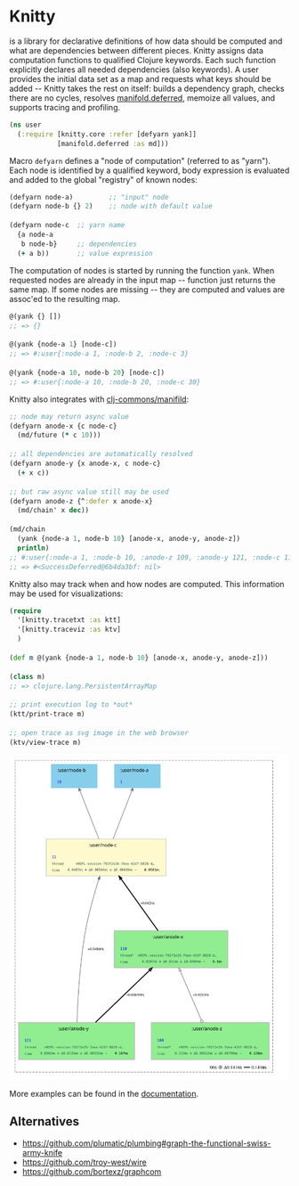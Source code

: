 # Knitty

is a library for declarative definitions of how data should be computed and what are dependencies between different pieces.
Knitty assigns data computation functions to qualified Clojure keywords. Each such function explicitly declares all needed dependencies (also keywords).  A user provides the initial data set as a map and requests what keys should be added -- Knitty takes the rest on itself: builds a dependency graph, checks there are no cycles, resolves [manifold.deferred](https://github.com/clj-commons/manifold/blob/master/doc/deferred.md), memoize all values, and supports tracing and profiling.

```clojure
(ns user
  (:require [knitty.core :refer [defyarn yank]]
            [manifold.deferred :as md]))
```

Macro `defyarn` defines a "node of computation" (referred to as "yarn").  Each node is identified by a qualified keyword, body expression is evaluated and added to the global "registry" of known nodes:

```clojure
(defyarn node-a)         ;; "input" node
(defyarn node-b {} 2)    ;; node with default value

(defyarn node-c  ;; yarn name
  {a node-a
   b node-b}     ;; dependencies
  (+ a b))       ;; value expression
```

The computation of nodes is started by running the function `yank`.  When requested nodes are already in the input map -- function just returns the same map. If some nodes are missing -- they are computed and values are assoc'ed to the resulting map.


```clojure
@(yank {} [])
;; => {}

@(yank {node-a 1} [node-c])
;; => #:user{:node-a 1, :node-b 2, :node-c 3}

@(yank {node-a 10, node-b 20} [node-c])
;; => #:user{:node-a 10, :node-b 20, :node-c 30}
```

Knitty also integrates with [clj-commons/manifild](https://github.com/clj-commons/manifold):


```clojure
;; node may return async value
(defyarn anode-x {c node-c}
  (md/future (* c 10)))

;; all dependencies are automatically resolved
(defyarn anode-y {x anode-x, c node-c}
  (+ x c))

;; but raw async value still may be used
(defyarn anode-z {^:defer x anode-x}
  (md/chain' x dec))

(md/chain
  (yank {node-a 1, node-b 10} [anode-x, anode-y, anode-z])
  println)
;; #:user{:node-a 1, :node-b 10, :anode-z 109, :anode-y 121, :node-c 11, :anode-x 110}
;; => #<SuccessDeferred@6b4da3bf: nil>
```

Knitty also may track when and how nodes are computed.
This information may be used for visualizations:

```clojure
(require
  '[knitty.tracetxt :as ktt]
  '[knitty.traceviz :as ktv]
  )

(def m @(yank {node-a 1, node-b 10} [anode-x, anode-y, anode-z]))

(class m)
;; => clojure.lang.PersistentArrayMap

;; print execution log to *out*
(ktt/print-trace m)

;; open trace as svg image in the web browser
(ktv/view-trace m)
```

![](doc/img/readme_trace_example1.svg)

More examples can be found in the [documentation](/doc/intro.md).

## Alternatives

- https://github.com/plumatic/plumbing#graph-the-functional-swiss-army-knife
- https://github.com/troy-west/wire
- https://github.com/bortexz/graphcom
